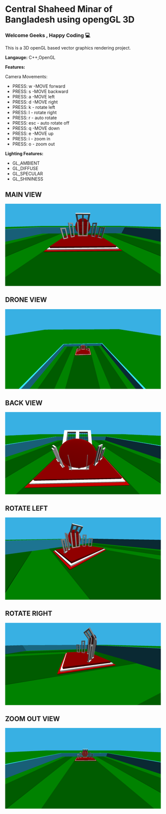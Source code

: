 # Central Shaheed Minar of Bangladesh using opengGL 3D
<h3> Welcome Geeks , Happy Coding 💻 </h3>
<p>This is a 3D openGL based vector graphics rendering project.</p>
<p><b>Langauge:</b> C++,OpenGL</p>
<p><b>Features:</b></p>
<p>Camera Movements:</p>
<p>
<ul>
<li>PRESS: w -MOVE forward</li>
<li>PRESS: s -MOVE backward</li>
<li>PRESS: a -MOVE left</li>
<li>PRESS: d -MOVE right</li>
<li>PRESS: k - rotate left</li>
<li>PRESS: l - rotate right</li>
<li>PRESS: r - auto rotate</li>
<li>PRESS: esc - auto rotate off</li>
<li>PRESS: q -MOVE down</li>
<li>PRESS: e -MOVE up</li>
<li>PRESS: i - zoom in</li>
<li>PRESS: o - zoom out</li>
</ul>
</p>
<p>
<b>Lighting Features:</b>
<ul>
    <li>GL_AMBIENT</li>
    <li>GL_DIFFUSE</li>
    <li>GL_SPECULAR</li>
    <li>GL_SHININESS</li>
</ul>
</p>

## MAIN VIEW
 <img src="demo_img/main_view.PNG">

## DRONE VIEW
 <img src="demo_img/drone_view.PNG">

## BACK VIEW
 <img src="demo_img/backview.PNG">

## ROTATE LEFT
 <img src="demo_img/rotate_left.PNG">

## ROTATE RIGHT
 <img src="demo_img/rotate_right.PNG">

## ZOOM OUT VIEW
 <img src="demo_img/zoom_out_view.PNG">


 <br><br><br>
